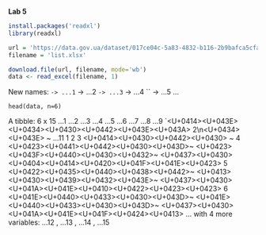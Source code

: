 **Lab 5**

```r
install.packages('readxl')
library(readxl)

url = 'https://data.gov.ua/dataset/017ce04c-5a83-4832-b116-2b9bafca5cfa/resource/7e965fe4-8abe-477c-b3df-a05bbe2c96d7/download/list.xlsx'
filename = 'list.xlsx'

download.file(url, filename, mode='wb')
data <- read_excel(filename, 1)
```
New names:
`` -> ...1
`` -> ...2
`` -> ...3
`` -> ...4
`` -> ...5
...
```
head(data, n=6)
```
 A tibble: 6 x 15
...1   ...2  ...3   ...4  ...5  ...6  ...7  ...8  ...9  `<U+0414><U+043E><U+0434><U+0430><U+0442><U+043E><U+043A> 2\n<U+0434><U+043E> ~ ...11
 <chr>  <chr> <chr>  <chr> <chr> <chr> <chr> <chr> <chr> <chr>            <chr>
1 <NA>   <NA>  <NA>   <NA>  <NA>  <NA>  <NA>  <NA>  <NA>  <NA>             <NA> 
2 <NA>   <NA>  <NA>   <NA>  <NA>  <NA>  <NA>  <NA>  <NA>  <NA>             <NA> 
3 <NA>   <NA>  <U+0414><U+0430><U+0442><U+0430> ~ <NA>  <NA>  <NA>  <NA>  <NA>  <NA>  <NA>             <NA> 
4 <U+0423><U+0441><U+0442><U+0430><U+043D>~ <NA>  <U+0423><U+043F><U+0440><U+0430><U+0432>~ <NA>  <NA>  <NA>  <NA>  <NA>  <NA>  <U+0437><U+0430> <U+0404><U+0414><U+0420><U+041F><U+041E><U+0423>        <NA> 
5 <U+0422><U+0435><U+0440><U+0438><U+0442>~ <NA>  <U+0413><U+0430><U+0439><U+0432><U+043E>~ <NA>  <NA>  <NA>  <NA>  <NA>  <NA>  <U+0437><U+0430> <U+041A><U+041E><U+0410><U+0422><U+0423><U+0423>        <NA> 
6 <U+041E><U+0440><U+0433><U+0430><U+043D>~ <NA>  <U+041E><U+0440><U+0433><U+0430><U+043D>~ <NA>  <NA>  <NA>  <NA>  <NA>  <NA>  <U+0437><U+0430> <U+041A><U+041E><U+041F><U+0424><U+0413>         <NA> 
 ... with 4 more variables: ...12 <chr>, ...13 <chr>, ...14 <chr>, ...15 <chr>
```
